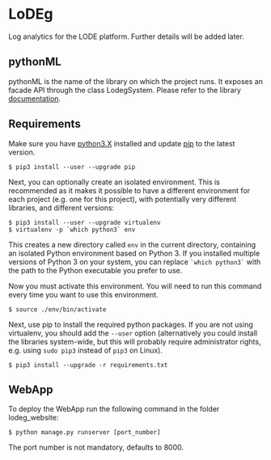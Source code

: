 # LoDEg
Log analytics for the LODE platform. Further details will be added later.

## pythonML
pythonML is the name of the library on which the project runs. It exposes an facade API through the class LodegSystem. Please refer to the library [documentation](htmlpreview.github.io?https://github.com/RicCapUnitn/LoDEg/docs/html/index.html).

## Requirements

Make sure you have [python3.X](https://www.python.org/downloads/) installed and update [pip](https://pip.pypa.io/en/stable/installing/) to the latest version.

    $ pip3 install --user --upgrade pip

Next, you can optionally create an isolated environment. This is recommended as it makes it possible to have a different environment for each project (e.g. one for this project), with potentially very different libraries, and different versions:

    $ pip3 install --user --upgrade virtualenv
    $ virtualenv -p `which python3` env

This creates a new directory called `env` in the current directory, containing an isolated Python environment based on Python 3. If you installed multiple versions of Python 3 on your system, you can replace `` `which python3` `` with the path to the Python executable you prefer to use.

Now you must activate this environment. You will need to run this command every time you want to use this environment.

    $ source ./env/bin/activate

Next, use pip to install the required python packages. If you are not using virtualenv, you should add the `--user` option (alternatively you could install the libraries system-wide, but this will probably require administrator rights, e.g. using `sudo pip3` instead of `pip3` on Linux).

    $ pip3 install --upgrade -r requirements.txt

## WebApp
To deploy the WebApp run the following command in the folder lodeg_website:

    $ python manage.py runserver [port_number]

The port number is not mandatory, defaults to 8000.
